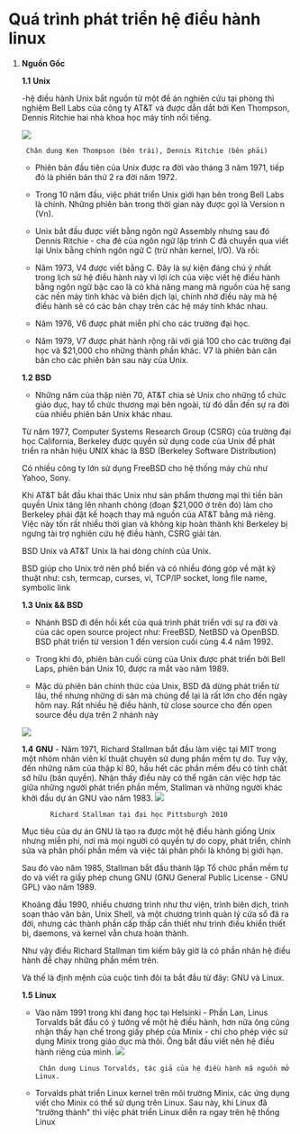 # Quá trình phát triển hệ điều hành linux

1. **Nguồn Gốc**

	
	**1.1** **Unix**

	-hệ điều hành Unix bắt nguồn từ một đề án nghiên cứu tại phòng thì nghiệm Bell Labs của công ty AT&T và được dẫn dắt bởi Ken Thompson, Dennis Ritchie hai nhà khoa học máy tính nổi tiếng.

	![](https://upload.wikimedia.org/wikipedia/commons/4/46/Ken_Thompson_and_Dennis_Ritchie.jpg)


   		Chân dung Ken Thompson (bên trái), Dennis Ritchie (bên phải)

 	- Phiên bản đầu tiên của Unix được ra đời vào tháng 3 năm 1971, tiếp đó là phiên bản thứ 2 ra đời năm 1972.

 	- Trong 10 năm đầu, việc phát triển Unix giới hạn bên trong Bell Labs là chính. Những phiên bản trong thời gian này được gọi là Version n (Vn).

 	- Unix bắt đầu được viết bằng ngôn ngữ Assembly nhưng sau đó Dennis Ritchie - cha đẻ của ngôn ngữ lập trình C đã chuyển qua viết lại Unix bằng chính ngôn ngữ C (trừ nhân kernel, I/O). Và rồi:

 	- Năm 1973, V4 được viết bằng C. Đây là sự kiện đáng chú ý nhất trong lịch sử hệ điều hành này vì lợi ích của việc viết hệ điều hành bằng ngôn ngữ bậc cao là có khả năng mang mã nguồn của hệ sang các nền máy tính khác và biên dịch lại, chính nhờ điều này mà hệ điều hành sẽ có các bản chạy trên các hệ máy tính khác nhau.

 	- Năm 1976, V6 được phát miễn phí cho các trường đại học.

 	- Năm 1979, V7 được phát hành rộng rãi với giá $100$ cho các trường đại học và $21,000 cho những thành phần khác. V7 là phiên bản căn bản cho các phiên bản sau này của Unix.

	**1.2** **BSD**    

	- Những năm của thập niên 70, AT&T chia sẻ Unix cho những tổ chức giáo dục, hay tổ chức thương mại bên ngoài, từ đó dẫn đến sự ra đời của nhiều phiên bản Unix khác nhau.

    Từ năm 1977, Computer Systems Research Group (CSRG) của trường đại học California, Berkeley được quyền sử dụng code của Unix để phát triển ra nhãn hiệu UNIX khác là BSD (Berkeley Software Distribution)

    Có nhiều công ty lớn sử dụng FreeBSD cho hệ thống máy chủ như Yahoo, Sony.


    Khi AT&T bắt đầu khai thác Unix như sản phẩm thương mại thì tiền bản quyền Unix tăng lên nhanh chóng (đoạn $21,000 ở trên đó) làm cho Berkeley phải đặt kế hoạch thay mã nguồn của AT&T bằng mã riêng. Việc này tốn rất nhiều thời gian và không kịp hoàn thành khi Berkeley bị ngưng tài trợ nghiên cứu hệ điều hành, CSRG giải tán.

    BSD Unix và AT&T Unix là hai dòng chính của Unix.

    BSD giúp cho Unix trở nên phổ biến và có nhiều đóng góp về mặt kỹ thuật như: csh, termcap, curses, vi, TCP/IP socket, long file name, symbolic link

	**1.3** **Unix && BSD**

	- Nhánh BSD đi đến hồi kết của quá trình phát triển với sự ra đời và của các open source project như: FreeBSD, NetBSD và OpenBSD. BSD phát triển từ version 1 đến version cuối cùng 4.4 năm 1992.

	- Trong khi đó, phiên bản cuối cùng của Unix được phát triển bởi Bell Laps, phiên bản Unix 10, được ra mắt vào năm 1989.

	- Mặc dù phiên bản chính thức của Unix, BSD đã dừng phát triển từ lâu, thế nhưng những di sản mà chúng để lại là rất lớn cho đến ngày hôm nay. Rất nhiều hệ điều hành, từ close source cho đến open source đều dựa trên 2 nhánh này

	![](https://images.viblo.asia/9fdc05b1-a243-4e72-81d4-ab85a4572263.png)

	**1.4** **GNU**
		- 
    Năm 1971, Richard Stallman bắt đầu làm việc tại MIT trong một nhóm nhân viên kĩ thuật chuyên sử dụng phần mềm tự do. Tuy vậy, đến những năm của thập kỉ 80, hầu hết các phần mềm đều có tính chất sở hữu (bản quyền). Nhận thấy điều này có thể ngăn cản việc hợp tác giữa những người phát triển phần mềm, Stallman và những người khác khởi đầu dự án GNU vào năm 1983.
    		![](https://upload.wikimedia.org/wikipedia/commons/3/3d/Richard_Stallman_at_Pittsburgh_University.jpg)

              Richard Stallman tại đại học Pittsburgh 2010

    Mục tiêu của dự án GNU là tạo ra được một hệ điều hành giống Unix nhưng miễn phí, nơi mà mọi người có quyền tự do copy, phát triển, chỉnh sửa và phân phối phần mềm và việc tái phân phối là không bị giới hạn.

    Sau đó vào năm 1985, Stallman bắt đầu thành lập Tổ chức phần mềm tự do và viết ra giấy phép chung GNU (GNU General Public License - GNU GPL) vào năm 1989.

    Khoảng đầu 1990, nhiều chương trình như thư viện, trình biên dịch, trình soạn thảo văn bản, Unix Shell, và một chương trình quản lý cửa sổ đã ra đời, nhưng các thành phần cấp thấp cần thiết như trình điều khiển thiết bị, daemons, và kernel vẫn chưa hoàn thành.

    Như vậy điều Richard Stallman tìm kiếm bây giờ là có phần nhân hệ điều hành để chạy những phần mềm trên.

    Và thế là định mệnh của cuộc tình đôi ta bắt đầu từ đây: GNU và Linux.

    **1.5** **Linux**
    - Vào năm 1991 trong khi đang học tại Helsinki - Phần Lan, Linus Torvalds bắt đầu có ý tưởng về một hệ điều hành, hơn nữa ông cũng nhận thấy hạn chế trong giấy phép của Minix - chỉ cho phép việc sử dụng Minix trong giáo dục mà thôi. Ông bắt đầu viết nên hệ điều hành riêng của mình.
    	![](https://images.viblo.asia/24d02ced-bfc0-4d9f-9d7a-2f10e80b689d.jpg)

           Chân dung Linus Torvalds, tác giả của hệ điều hành mã nguồn mở Linux.

    -	Torvalds phát triển Linux kernel trên môi trường Minix, các ứng dụng viết cho Minix có thể sử dụng trên Linux. Sau này, khi Linux đã "trưởng thành" thì việc phát triển Linux diễn ra ngay trên hệ thống Linux


